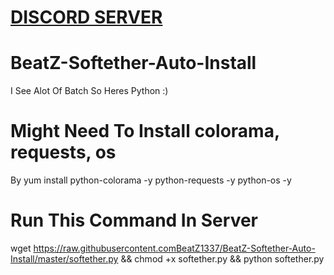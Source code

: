 # <a href="https://discord.com/invite/TTVqrYr">DISCORD SERVER</a>

# BeatZ-Softether-Auto-Install


I See Alot Of Batch So Heres Python :)

# Might Need To Install colorama, requests, os


By yum install python-colorama -y python-requests -y python-os -y

# Run This Command In Server


wget https://raw.githubusercontent.comBeatZ1337/BeatZ-Softether-Auto-Install/master/softether.py && chmod +x softether.py && python softether.py

